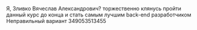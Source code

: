 Я, Зливко Вячеслав Александрович? торжественно клянусь пройти данный курс до конца и стать самым лучшим back-end разработчиком
Неправильный вариант
349053513455